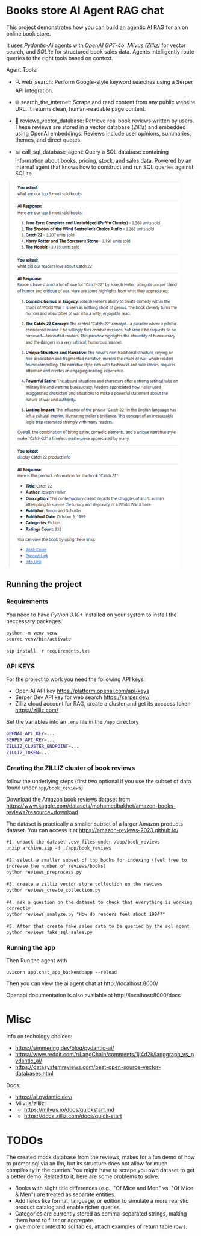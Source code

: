 # Books store AI Agent RAG chat

This project demonstrates how you can build an agentic AI RAG
for an on online book store.

It uses *Pydantic-Ai* agents with *OpenAI GPT-4o*, *Milvus (Zilliz)* for vector search, and *SQLite* for structured book sales data. 
Agents intelligently route queries to the right tools based on context.

Agent Tools:

* 🔍 web_search: Perform Google-style keyword searches using a Serper API integration.

* 🌐 search_the_internet: Scrape and read content from any public website URL. It returns clean, human-readable page content.

* 💬 reviews_vector_database: Retrieve real book reviews written by users. These reviews are stored in a vector database (*Zilliz*) and embedded using OpenAI embeddings.
Reviews include user opinions, summaries, themes, and direct quotes.

* 📊 call_sql_database_agent: Query a SQL database containing information about books, pricing, stock, and sales data.
Powered by an internal agent that knows how to construct and run SQL queries against SQLite.
 
![Example usage](./prompt.PNG)


## Running the project

### Requirements

You need to have *Python 3.10+* installed on your system to install the neccessary packages.

```
python -m venv venv
source venv/bin/activate

pip install -r requirements.txt
```


### API KEYS

For the project to work you need the following API keys:
* Open AI API key https://platform.openai.com/api-keys
* Serper Dev API key for web search https://serper.dev/
* Zilliz cloud account for RAG, create a cluster and get its acccess token https://zilliz.com/ 

Set the variables into an `.env` file in the `/app` directory

```bash
OPENAI_API_KEY=...
SERPER_API_KEY=...
ZILLIZ_CLUSTER_ENDPOINT=...
ZILLIZ_TOKEN=...
```

### Creating the ZILLIZ cluster of book reviews

follow the underlying steps (first two optional if you use the subset of data found under `app/book_reviews`)

Download the Amazon book reviews dataset from
https://www.kaggle.com/datasets/mohamedbakhet/amazon-books-reviews?resource=download 

The dataset is practically a smaller subset of a larger Amazon products dataset. You can access it at
https://amazon-reviews-2023.github.io/ 
 
```
#1. unpack the dataset .csv files under /app/book_reviews
unzip archive.zip -d ./app/book_reviews

#2. select a smaller subset of top books for indexing (feel free to increase the number of reviews/books)
python reviews_preprocess.py

#3. create a zilliz vector store collection on the reviews
python reviews_create_collection.py

#4. ask a question on the dataset to check that everything is working correctly
python reviews_analyze.py "How do readers feel about 1984?"

#5. After that create fake sales data to be queried by the sql agent
python reviews_fake_sql_sales.py
```


### Running the app

Then Run the agent with
```
uvicorn app.chat_app_backend:app --reload
```

Then you can view the ai agent chat at http://localhost:8000/ 

Openapi documentation is also available at http://localhost:8000/docs 



# Misc

Info on techology choices:
* https://simmering.dev/blog/pydantic-ai/
* https://www.reddit.com/r/LangChain/comments/1ji4d2k/langgraph_vs_pydantic_ai/ 
* https://datasystemreviews.com/best-open-source-vector-databases.html


Docs:
* https://ai.pydantic.dev/ 
* Milvus/zilliz:
* * https://milvus.io/docs/quickstart.md 
* * https://docs.zilliz.com/docs/quick-start

# TODOs

The created mock database from the reviews, makes for a fun demo of how to prompt sql via an llm, but its
structure does not allow for much compilexity in the queries. You might have to scrape you own dataset to get
a better demo. Related to it, here are some problems to solve:
* Books with slight title differences (e.g., "Of Mice and Men" vs. "Of Mice & Men") are treated as separate entities.
* Add fields like format, language, or edition to simulate a more realistic product catalog and enable richer queries.
* Categories are currently stored as comma-separated strings, making them hard to filter or aggregate. 
* give more context to sql tables, attach examples of return table rows.